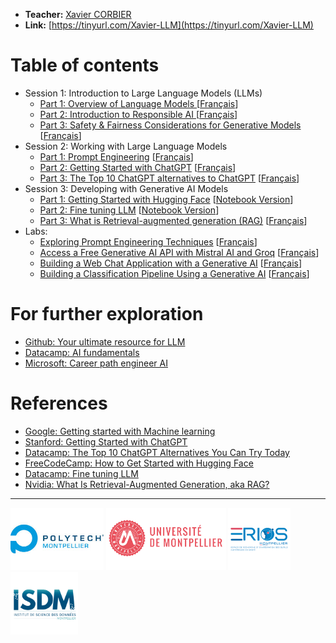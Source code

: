 


* **Teacher:** [Xavier CORBIER](https://xaviercorbier.fr/?lang=en)
* **Link:** [https://tinyurl.com/Xavier-LLM](https://tinyurl.com/Xavier-LLM)

# Table of contents
- Session 1: Introduction to Large Language Models (LLMs) 
  - [Part 1: Overview of Language Models ](./sessions/S1-P1.md) [[Français](./sessions/S1-P1-vf.md)]
  - [Part 2: Introduction to Responsible AI ](./sessions/S1-P2.md) [[Français](./sessions/S1-P2-vf.md)]
  - [Part 3: Safety & Fairness Considerations for Generative Models ](./sessions/S1-P3.md) [[Français](./sessions/S1-P3-vf.md)]
- Session 2: Working with Large Language Models 
  - [Part 1: Prompt Engineering](./sessions/S2-P1.md) [[Français](./sessions/S2-P1-vf.md)]
  - [Part 2: Getting Started with ChatGPT](./sessions/S2-P2.md) [[Français](./sessions/S2-P2-vf.md)]
  - [Part 3: The Top 10 ChatGPT alternatives to ChatGPT](./sessions/S2-P3.md) [[Français](./sessions/S2-P3-vf.md)]
- Session 3: Developing with Generative AI Models  
  - [Part 1: Getting Started with Hugging Face](./sessions/S3-P1.md)  [[Notebook Version](https://colab.research.google.com/drive/1uGP4fY0YGokoBkX_5DiyS4gTTlZQNcGw?usp=sharing)]
  - [Part 2: Fine tuning LLM](./sessions/S3-P2.md) [[Notebook Version](https://colab.research.google.com/drive/1_s5BeyYQhxr6P_FKPEkPyeXvhEn1LPNc?usp=sharing)]
  - [Part 3: What is Retrieval-augmented generation (RAG)](./sessions/S3-P3.md) [[Français](./sessions/S3-P3-vf.md)]
- Labs: 
  - [Exploring Prompt Engineering Techniques](./sessions/TP1-1.md) [[Français](./sessions/TP1-1-vf.md)]
  - [Access a Free Generative AI API with Mistral AI and Groq](./sessions/TP2-1.md) [[Français](./sessions/TP2-1-vf.md)]
  - [Building a Web Chat Application with a Generative AI](./sessions/TP3-1.md) [[Français](./sessions/TP3-1-vf.md)]
  - [Building a Classification Pipeline Using a Generative AI](./sessions/TP4-1.md) [[Français](./sessions/TP4-1-vf.md)]

# For further exploration
- [Github: Your ultimate resource for LLM](https://github.com/ghimiresunil/LLM-PowerHouse-A-Curated-Guide-for-Large-Language-Models-with-Custom-Training-and-Inferencing)
- [Datacamp: AI fundamentals](https://app.datacamp.com/learn/skill-tracks/ai-fundamentals)
- [Microsoft: Career path engineer AI](https://learn.microsoft.com/fr-fr/training/career-paths/ai-engineer)

# References
- [Google: Getting started with Machine learning](https://developers.google.com/machine-learning/resources?hl=en)
- [Stanford: Getting Started with ChatGPT](https://uit.stanford.edu/service/techtraining/class/getting-started-chatgpt)
- [Datacamp: The Top 10 ChatGPT Alternatives You Can Try Today](https://www.datacamp.com/blog/10-chatgpt-alternatives)
- [FreeCodeCamp: How to Get Started with Hugging Face](https://www.freecodecamp.org/news/get-started-with-hugging-face/)
- [Datacamp: Fine tuning LLM](https://www.datacamp.com/tutorial/fine-tuning-large-language-models)
- [Nvidia: What Is Retrieval-Augmented Generation, aka RAG?](https://blogs.nvidia.com/blog/what-is-retrieval-augmented-generation/)
<hr>
<p align="left">
  <img src="ressources/polytech.jpg" alt="Polytech" style="height:100px;"/>
    <img src="ressources/um.png" alt="Polytech" style="height:100px;"/>
  <img src="ressources/erios.png" alt="ERIOS" style="height:100px;"/>
  <img src="ressources/isdm.png" alt="ISDM" style="height:100px;"/>
</p>
